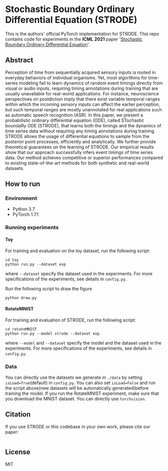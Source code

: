 # Stochastic Boundary Ordinary Differential Equation (STRODE)
This is the authors' official PyTorch implementation for STRODE. This repo contains code for experiments in the **ICML 2021** paper '[Stochastic Boundary Ordinary Differential Equation]()'.

## Abstract

Perception of time from sequentially acquired sensory inputs is rooted in everyday behaviors of individual organisms. Yet, most algorithms for time-series modeling fail to learn dynamics of random event timings directly from visual or audio inputs, requiring timing annotations during training that are usually unavailable for  real-world applications. For instance, neuroscience perspectives on postdiction imply that there exist variable temporal ranges within which the incoming sensory inputs can affect the earlier perception, but such temporal ranges are mostly unannotated for real applications such as automatic speech recognition (ASR).
In this paper, we present a probabilistic ordinary differential equation (ODE), called STochastic boundaRy ODE (STRODE), that learns both the timings and the dynamics of time series data without requiring any timing annotations during training. STRODE allows the usage of differential equations to sample from the posterior point processes, efficiently and analytically. We further provide theoretical guarantees on the learning of STRODE. Our empirical results show that our approach successfully infers event timings of time series data.
Our method achieves competitive or superior performances compared to existing
state-of-the-art methods for both synthetic and real-world datasets. 

## How to run
### Environment
* Python 3.7
* PyTorch 1.7.1

### Running experiments

#### Toy 

For training and evaluation on the toy dataset, run the following script:
```
cd toy
python run.py --dataset exp
```
where `--dataset` specify the dataset used in the experiments. For more specifications of the experiments, see details in `config.py`.

Run the following script to draw the figure
```
python draw.py
```

#### RotateMNIST 

For training and evaluation of STRODE, run the following script:
```
cd rotateMNIST
python run.py --model strode --dataset exp
```
where `--model` and `--dataset` specify the model and the dataset used in the experiments. For more specifications of the experiments, see details in `config.py`.


### Data

You can directly use the datasets we generate in `./data` by setting `isLoad=True`(default) in `config.py`. You can also set `isLoad=False` and run the script above(new datasets will be automatically generated)before training the model. If you run the RotateMNIST experiment, make sure that you download the MNIST dataset. You can directly use `torchvision`. 


## Citation
If you use STRODE or this codebase in your own work, please cite our paper: 
```

```

## License
MIT